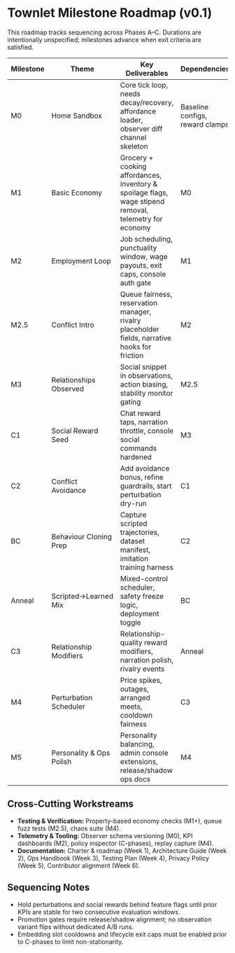 # Townlet Milestone Roadmap (v0.1)

This roadmap tracks sequencing across Phases A–C. Durations are intentionally unspecified; milestones advance when exit criteria are satisfied.

| Milestone | Theme | Key Deliverables | Dependencies | Exit Criteria |
| --- | --- | --- | --- | --- |
| M0 | Home Sandbox | Core tick loop, needs decay/recovery, affordance loader, observer diff channel skeleton | Baseline configs, reward clamps | Agents sustain hunger/hygiene/energy >0.3 for 1 in-sim day without interventions |
| M1 | Basic Economy | Grocery + cooking affordances, inventory & spoilage flags, wage stipend removal, telemetry for economy | M0 | Agents buy/cook meals; basket sanity check passes; no stock deadlocks over 2 days |
| M2 | Employment Loop | Job scheduling, punctuality window, wage payouts, exit caps, console auth gate | M1 | ≥70% shifts attended on-time; lateness canary wired into stability monitor |
| M2.5 | Conflict Intro | Queue fairness, reservation manager, rivalry placeholder fields, narrative hooks for friction | M2 | Queue deadlocks auto-resolve; rivalry scaffolding emits diagnostics |
| M3 | Relationships Observed | Social snippet in observations, action biasing, stability monitor gating | M2.5 | RL agents incorporate social context without KPI regression >15%; relationships persisted in snapshots |
| C1 | Social Reward Seed | Chat reward taps, narration throttle, console social commands hardened | M3 | Successful chats deliver reward w/out destabilising return variance (>1.5x baseline) |
| C2 | Conflict Avoidance | Add avoidance bonus, refine guardrails, start perturbation dry-run | C1 | Conflict avoidance metrics improve; no starvation spike; promotion gate passes |
| BC | Behaviour Cloning Prep | Capture scripted trajectories, dataset manifest, imitation training harness | C2 | Imitation accuracy ≥90% on held-out scripts; value MSE within tolerance |
| Anneal | Scripted→Learned Mix | Mixed-control scheduler, safety freeze logic, deployment toggle | BC | KPI drop <30% during anneal; rollbacks auto-disable learned head if breached |
| C3 | Relationship Modifiers | Relationship-quality reward modifiers, narration polish, rivalry events | Anneal | Relationship KPIs hit target without exceeding conflict cap; telemetry stable |
| M4 | Perturbation Scheduler | Price spikes, outages, arranged meets, cooldown fairness | C3 | City events fire with logged cooldowns; lifecycle exits suppressed correctly |
| M5 | Personality & Ops Polish | Personality balancing, admin console extensions, release/shadow ops docs | M4 | Release policy promotion loop runs end-to-end with ops handbook ready |

## Cross-Cutting Workstreams

- **Testing & Verification:** Property-based economy checks (M1+), queue fuzz tests (M2.5), chaos suite (M4).
- **Telemetry & Tooling:** Observer schema versioning (M0), KPI dashboards (M2), policy inspector (C-phases), replay capture (M4).
- **Documentation:** Charter & roadmap (Week 1), Architecture Guide (Week 2), Ops Handbook (Week 3), Testing Plan (Week 4), Privacy Policy (Week 5), Contributor alignment (Week 6).

## Sequencing Notes

- Hold perturbations and social rewards behind feature flags until prior KPIs are stable for two consecutive evaluation windows.
- Promotion gates require release/shadow alignment; no observation variant flips without dedicated A/B runs.
- Embedding slot cooldowns and lifecycle exit caps must be enabled prior to C-phases to limit non-stationarity.
